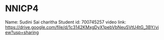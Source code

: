 # NNICP4
Name: Sudini Sai charitha
Student id: 700745257
video link: https://drive.google.com/file/d/1c3142KMxgDyX1pebVbNeuSVtU4tG_3BY/view?usp=sharing
